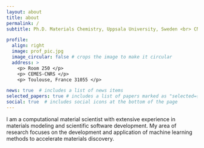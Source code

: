 ```yaml
---
layout: about
title: about
permalink: /
subtitle: Ph.D. Materials Chemistry, Uppsala University, Sweden <br> CNRS Postdoctral Researcher @ <a href='https://www.cemes.fr/SINanO-Surfaces-Interfaces-et-Nano-Objets?'>SiNano group<a>, CEMES-CNRS, Toulouse, France  

profile:
  align: right
  image: prof_pic.jpg
  image_circular: false # crops the image to make it circular
  address: >
    <p> Room 250 </p>
    <p> CEMES-CNRS </p>
    <p> Toulouse, France 31055 </p>

news: true  # includes a list of news items
selected_papers: true # includes a list of papers marked as "selected={true}"
social: true  # includes social icons at the bottom of the page
---
```


I am a computational material scientist with extensive experience  in materials modeling and scientific software development. My area of research focuses on the development and application of machine learning methods to accelerate materials discovery. 


